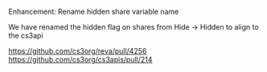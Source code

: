 Enhancement: Rename hidden share variable name

We have renamed the hidden flag on shares from Hide -> Hidden to align to the cs3api

https://github.com/cs3org/reva/pull/4256
https://github.com/cs3org/cs3apis/pull/214